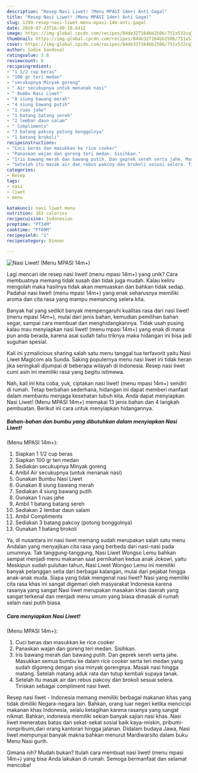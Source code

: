 ```yaml
---
description: "Resep Nasi Liwet! (Menu MPASI 14m+) Anti Gagal"
title: "Resep Nasi Liwet! (Menu MPASI 14m+) Anti Gagal"
slug: 1299-resep-nasi-liwet-menu-mpasi-14m-anti-gagal
date: 2020-07-23T16:49:10.641Z
image: https://img-global.cpcdn.com/recipes/84de327164bb2506/751x532cq70/nasi-liwet-menu-mpasi-14m-foto-resep-utama.jpg
thumbnail: https://img-global.cpcdn.com/recipes/84de327164bb2506/751x532cq70/nasi-liwet-menu-mpasi-14m-foto-resep-utama.jpg
cover: https://img-global.cpcdn.com/recipes/84de327164bb2506/751x532cq70/nasi-liwet-menu-mpasi-14m-foto-resep-utama.jpg
author: Sadie Sandoval
ratingvalue: 3.8
reviewcount: 6
recipeingredient:
- "1 1/2 cup beras"
- "100 gr teri medan"
- "secukupnya Minyak goreng"
- " Air secukupnya untuk menanak nasi"
- " Bumbu Nasi Liwet"
- "8 siung bawang merah"
- "4 siung bawang putih"
- "1 ruas jahe"
- "1 batang batang sereh"
- "2 lembar daun salam"
- " Compliments"
- "3 batang pakcoy potong bonggolnya"
- "1 batang brokoli"
recipeinstructions:
- "Cuci beras dan masukkan ke rice cooker"
- "Panaskan wajan dan goreng teri medan. Sisihkan."
- "Iris bawang merah dan bawang putih. Dan geprek sereh serta jahe. Masukkan semua bumbu ke dalam rice cooker serta teri medan yang sudah digoreng dengan sisa minyak gorengnya. Masak nasi hingga matang. Setelah matang aduk rata dan tutup kembali supaya tanak."
- "Setelah itu masak air dan rebus pakcoy dan brokoli sesuai selera. Tiriskan sebagai compliment nasi liwet."
categories:
- Resep
tags:
- nasi
- liwet
- menu

katakunci: nasi liwet menu 
nutrition: 163 calories
recipecuisine: Indonesian
preptime: "PT34M"
cooktime: "PT60M"
recipeyield: "1"
recipecategory: Dinner

---
```



![Nasi Liwet!
(Menu MPASI 14m+)](https://img-global.cpcdn.com/recipes/84de327164bb2506/751x532cq70/nasi-liwet-menu-mpasi-14m-foto-resep-utama.jpg)

Lagi mencari ide resep nasi liwet!
(menu mpasi 14m+) yang unik? Cara membuatnya memang tidak susah dan tidak juga mudah. Kalau keliru mengolah maka hasilnya tidak akan memuaskan dan bahkan tidak sedap. Padahal nasi liwet!
(menu mpasi 14m+) yang enak seharusnya memiliki aroma dan cita rasa yang mampu memancing selera kita.

Banyak hal yang sedikit banyak mempengaruhi kualitas rasa dari nasi liwet!
(menu mpasi 14m+), mulai dari jenis bahan, kemudian pemilihan bahan segar, sampai cara membuat dan menghidangkannya. Tidak usah pusing kalau mau menyiapkan nasi liwet!
(menu mpasi 14m+) yang enak di mana pun anda berada, karena asal sudah tahu triknya maka hidangan ini bisa jadi suguhan spesial.

Kali ini yzmalicious sharing salah satu menu tanggal tua terfavorit yaitu Nasi Liwet Magicom ala Sunda. Saking populernya menu nasi liwet ini tidak heran jika seringkali dijumpai di beberapa wilayah di Indonesia. Resep nasi liwet cumi asin ini memiliki rasa yang begitu istimewa.


Nah, kali ini kita coba, yuk, ciptakan nasi liwet!
(menu mpasi 14m+) sendiri di rumah. Tetap berbahan sederhana, hidangan ini dapat memberi manfaat dalam membantu menjaga kesehatan tubuh kita. Anda dapat menyiapkan Nasi Liwet!
(Menu MPASI 14m+) memakai 13 jenis bahan dan 4 langkah pembuatan. Berikut ini cara untuk menyiapkan hidangannya.

<!--inarticleads1-->

##### Bahan-bahan dan bumbu yang dibutuhkan dalam menyiapkan Nasi Liwet!
(Menu MPASI 14m+):

1. Siapkan 1 1/2 cup beras
1. Siapkan 100 gr teri medan
1. Sediakan secukupnya Minyak goreng
1. Ambil  Air secukupnya (untuk menanak nasi)
1. Gunakan  Bumbu Nasi Liwet
1. Gunakan 8 siung bawang merah
1. Sediakan 4 siung bawang putih
1. Gunakan 1 ruas jahe
1. Ambil 1 batang batang sereh
1. Sediakan 2 lembar daun salam
1. Ambil  Compliments
1. Sediakan 3 batang pakcoy (potong bonggolnya)
1. Gunakan 1 batang brokoli


Ya, di nusantara ini nasi liwet memang sudah merupakan salah satu menu Andalan yang menyajikan cita rasa yang berbeda dari nasi-nasi pada umumnya. Tak tanggung-tanggung, Nasi Liwet Wongso Lemu bahkan sempat menjadi menu makanan saat pernikahan kedua anak Jokowi, yaitu Meskipun sudah puluhan tahun, Nasi Liwet Wongso Lemu ini memiliki banyak pelanggan setia dari berbagai kalangan, mulai dari pejabat hingga anak-anak muda. Siapa yang tidak mengenal nasi liwet? Nasi yang memiliki cita rasa khas ini sangat digemari oleh masyarakat Indonesia karena rasanya yang sangat Nasi liwet merupakan masakan khas daerah yang sangat terkenal dan menjadi menu umum yang biasa dimasak di rumah selain nasi putih biasa. 

<!--inarticleads2-->

##### Cara menyiapkan Nasi Liwet!
(Menu MPASI 14m+):

1. Cuci beras dan masukkan ke rice cooker
1. Panaskan wajan dan goreng teri medan. Sisihkan.
1. Iris bawang merah dan bawang putih. Dan geprek sereh serta jahe. Masukkan semua bumbu ke dalam rice cooker serta teri medan yang sudah digoreng dengan sisa minyak gorengnya. Masak nasi hingga matang. Setelah matang aduk rata dan tutup kembali supaya tanak.
1. Setelah itu masak air dan rebus pakcoy dan brokoli sesuai selera. Tiriskan sebagai compliment nasi liwet.


Resep nasi liwet - Indonesia memang memiliki berbagai makanan khas yang tidak dimiliki Negara-negara lain. Bahkan, orang luar negeri ketika mencicipi makanan khas Indonesia, selalu ketagihan karena rasanya yang sangat nikmat. Bahkan, indonesia memiliki sekian banyak sajian nasi khas. Nasi liwet menerabas batas dan sekat-sekat sosial baik kaya-miskin, pribumi-nonpribumi,dari orang kantoran hingga jalanan. Didalam budaya Jawa, Nasi liwet mempunyai banyak makna bahkan menurut Mardiwarsito dalam buku Menu Nasi gurih. 

Gimana nih? Mudah bukan? Itulah cara membuat nasi liwet!
(menu mpasi 14m+) yang bisa Anda lakukan di rumah. Semoga bermanfaat dan selamat mencoba!
